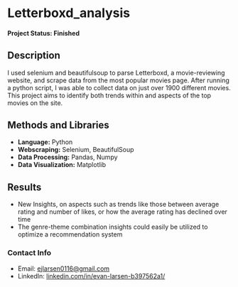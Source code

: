 # Letterboxd_analysis

#### Project Status: Finished

## Description
I used selenium and beautifulsoup to parse Letterboxd, a movie-reviewing website, and scrape data from the most popular movies page. After running a python script, I was able to collect data on just over 1900 different movies. This project aims to identify both trends within and aspects of the top movies on the site.

## Methods and Libraries
* **Language:** Python
* **Webscraping:** Selenium, BeautifulSoup
* **Data Processing:** Pandas, Numpy
* **Data Visualization:** Matplotlib

## Results
* New Insights, on aspects such as trends like those between average rating and number of likes, or how the average rating has declined over time
* The genre-theme combination insights could easily be utilized to optimize a recommendation system

### Contact Info
* Email: [ejlarsen0116@gmail.com](ejlarsen0116@gmail.com)
* LinkedIn: [linkedin.com/in/evan-larsen-b397562a1/](https://www.linkedin.com/in/evan-larsen-b397562a1/)